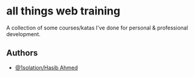 # all things web training

A collection of some courses/katas I've done for personal & professional development.

## Authors

- [@1solation/Hasib Ahmed](https://www.github.com/1solation)

  
